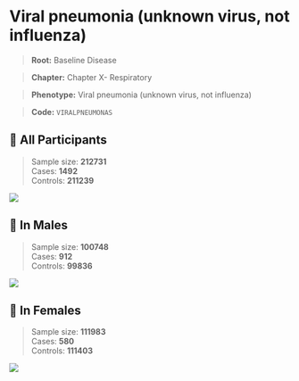 # Viral pneumonia (unknown virus, not influenza)

> **Root:** Baseline Disease  

> **Chapter:** Chapter X- Respiratory  

> **Phenotype:** Viral pneumonia (unknown virus, not influenza)  

> **Code:** `VIRALPNEUMONAS`

## 🧪 All Participants  
> Sample size: **212731**  
> Cases: **1492**  
> Controls: **211239**
<img src="/Disease/Figures/ALL/Incidence/VIRALPNEUMONAS.png"/>
<CsvTable src="/Disease_Data/ALL/Incidence/COX_VIRALPNEUMONAS.csv" label="🔍 View full results" />

## 👨 In Males  
> Sample size: **100748**  
> Cases: **912**  
> Controls: **99836**
<img src="/Disease/Figures/Male/Incidence/VIRALPNEUMONAS.png"/>
<CsvTable src="/Disease_Data/Male/Incidence/COX_VIRALPNEUMONAS.csv" label="🔍 View full results" />

## 👩 In Females  
> Sample size: **111983**  
> Cases: **580**  
> Controls: **111403**
<img src="/Disease/Figures/Female/Incidence/VIRALPNEUMONAS.png"/>
<CsvTable src="/Disease_Data/Female/Incidence/COX_VIRALPNEUMONAS.csv" label="🔍 View full results" />
